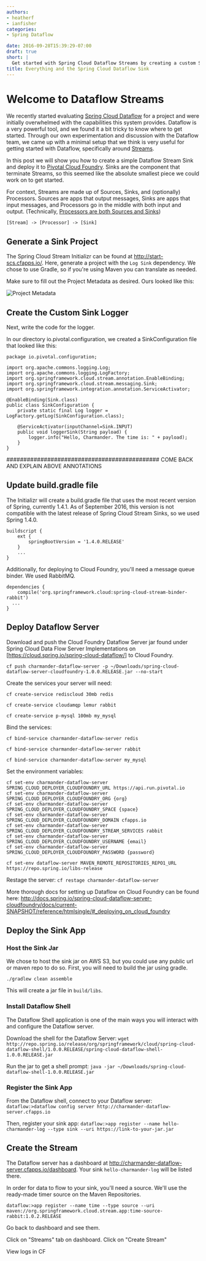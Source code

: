 ```yaml
---
authors:
- heatherf
- ianfisher
categories:
- Spring Dataflow

date: 2016-09-28T15:39:29-07:00
draft: true
short: |
  Get started with Spring Cloud Dataflow Streams by creating a custom Sink app and deploying to Pivotal Cloud Foundry.
title: Everything and the Spring Cloud Dataflow Sink
---
```


# Welcome to Dataflow Streams

We recently started evaluating [Spring Cloud Dataflow](https://cloud.spring.io/spring-cloud-dataflow/) for a project and were initially overwhelmed with the capabilities this system provides. Dataflow is a very powerful tool, and we found it a bit tricky to know where to get started. Through our own experimentation and discussion with the Dataflow team, we came up with a minimal setup that we think is very useful for getting started with Dataflow, specifically around [Streams](http://cloud.spring.io/spring-cloud-stream/).

In this post we will show you how to create a simple Dataflow Stream Sink and deploy it to [Pivotal Cloud Foundry](https://run.pivotal.io/). Sinks are the component that terminate Streams, so this seemed like the absolute smallest piece we could work on to get started.

For context, Streams are made up of Sources, Sinks, and (optionally) Processors. Sources are apps that output messages, Sinks are apps that input messages, and Processors go in the middle with both input and output. (Technically, [Processors are both Sources and Sinks](https://github.com/spring-cloud/spring-cloud-stream/blob/master/spring-cloud-stream/src/main/java/org/springframework/cloud/stream/messaging/Processor.java))

`[Stream] -> [Processor] -> [Sink]`

## Generate a Sink Project

The Spring Cloud Stream Initializr can be found at http://start-scs.cfapps.io/. Here, generate a project with the `Log Sink` dependency. We chose to use Gradle, so if you're using Maven you can translate as needed.

Make sure to fill out the Project Metadata as desired. Ours looked like this:

![Project Metadata](/static/images/spring-cloud-dataflow-sink/project-metadata.png)

## Create the Custom Sink Logger

Next, write the code for the logger.

In our directory io.pivotal.configuration, we created a SinkConfiguration file that looked like this:

```
package io.pivotal.configuration;

import org.apache.commons.logging.Log;
import org.apache.commons.logging.LogFactory;
import org.springframework.cloud.stream.annotation.EnableBinding;
import org.springframework.cloud.stream.messaging.Sink;
import org.springframework.integration.annotation.ServiceActivator;

@EnableBinding(Sink.class)
public class SinkConfiguration {
    private static final Log logger = LogFactory.getLog(SinkConfiguration.class);

    @ServiceActivator(inputChannel=Sink.INPUT)
    public void loggerSink(String payload) {
        logger.info("Hello, Charmander. The time is: " + payload);
    }
}
```

############################################# COME BACK AND EXPLAIN ABOVE ANNOTATIONS

## Update build.gradle file
The Initializr will create a build.gradle file that uses the most recent version of Spring, currently 1.4.1. As of September 2016, this version is not compatible with the latest release of Spring Cloud Stream Sinks, so we used Spring 1.4.0.

```
buildscript {
	ext {
		springBootVersion = '1.4.0.RELEASE'
	}
	...
}
```

Additionally, for deploying to Cloud Foundry, you'll need a message queue binder. We used RabbitMQ.

```
dependencies {
	compile('org.springframework.cloud:spring-cloud-stream-binder-rabbit')
  ...
}
```

## Deploy Dataflow Server

Download and push the Cloud Foundry Dataflow Server jar found under Spring Cloud Data Flow Server Implementations on [https://cloud.spring.io/spring-cloud-dataflow/] to Cloud Foundry.

`cf push charmander-dataflow-server -p ~/Downloads/spring-cloud-dataflow-server-cloudfoundry-1.0.0.RELEASE.jar --no-start`

Create the services your server will need:

`cf create-service rediscloud 30mb redis`

`cf create-service cloudamqp lemur rabbit`

`cf create-service p-mysql 100mb my_mysql`

Bind the services:

`cf bind-service charmander-dataflow-server redis`

`cf bind-service charmander-dataflow-server rabbit`

`cf bind-service charmander-dataflow-server my_mysql`

Set the environment variables:

```
cf set-env charmander-dataflow-server SPRING_CLOUD_DEPLOYER_CLOUDFOUNDRY_URL https://api.run.pivotal.io
cf set-env charmander-dataflow-server SPRING_CLOUD_DEPLOYER_CLOUDFOUNDRY_ORG {org}
cf set-env charmander-dataflow-server SPRING_CLOUD_DEPLOYER_CLOUDFOUNDRY_SPACE {space}
cf set-env charmander-dataflow-server SPRING_CLOUD_DEPLOYER_CLOUDFOUNDRY_DOMAIN cfapps.io
cf set-env charmander-dataflow-server SPRING_CLOUD_DEPLOYER_CLOUDFOUNDRY_STREAM_SERVICES rabbit
cf set-env charmander-dataflow-server SPRING_CLOUD_DEPLOYER_CLOUDFOUNDRY_USERNAME {email}
cf set-env charmander-dataflow-server SPRING_CLOUD_DEPLOYER_CLOUDFOUNDRY_PASSWORD {password}

cf set-env dataflow-server MAVEN_REMOTE_REPOSITORIES_REPO1_URL https://repo.spring.io/libs-release
```

Restage the server:
`cf restage charmander-dataflow-server`

More thorough docs for setting up Dataflow on Cloud Foundry can be found here: http://docs.spring.io/spring-cloud-dataflow-server-cloudfoundry/docs/current-SNAPSHOT/reference/htmlsingle/#_deploying_on_cloud_foundry

## Deploy the Sink App

### Host the Sink Jar

We chose to host the sink jar on AWS S3, but you could use any public url or maven repo to do so. First, you will need to build the jar using gradle.

`./gradlew clean assemble`

This will create a jar file in `build/libs`.

### Install Dataflow Shell

The Dataflow Shell application is one of the main ways you will interact with and configure the Dataflow server.

Download the shell for the Dataflow Server:
`wget http://repo.spring.io/release/org/springframework/cloud/spring-cloud-dataflow-shell/1.0.0.RELEASE/spring-cloud-dataflow-shell-1.0.0.RELEASE.jar`

Run the jar to get a shell prompt:
`java -jar ~/Downloads/spring-cloud-dataflow-shell-1.0.0.RELEASE.jar`

### Register the Sink App

From the Dataflow shell, connect to your Dataflow server:
`dataflow:>dataflow config server http://charmander-dataflow-server.cfapps.io`

Then, register your sink app:
`dataflow:>app register --name hello-charmander-log --type sink --uri https://link-to-your-jar.jar`

## Create the Stream
The Dataflow server has a dashboard at http://charmander-dataflow-server.cfapps.io/dashboard. Your sink `hello-charmander-log` will be listed there.

In order for data to flow to your sink, you'll need a source. We'll use the ready-made timer source on the Maven Repositories.

`dataflow:>app register --name time --type source --uri maven://org.springframework.cloud.stream.app:time-source-rabbit:1.0.2.RELEASE`

Go back to dashboard and see them.

Click on "Streams" tab on dashboard.
Click on "Create Stream"

View logs in CF
